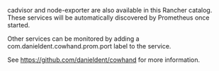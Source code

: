 cadvisor and node-exporter are also available in this Rancher catalog. These services will be automatically discovered by
Prometheus once started.

Other services can be monitored by adding a com.danieldent.cowhand.prom.port label to the service.

See https://github.com/danieldent/cowhand for more information.
